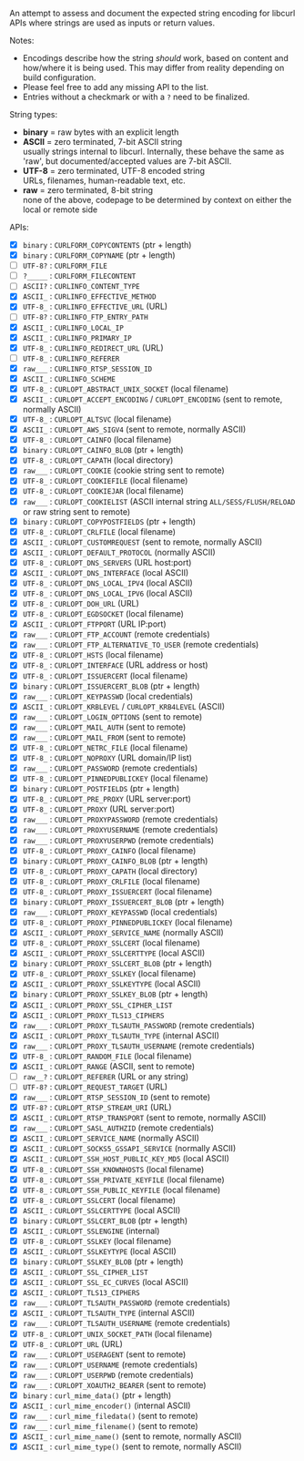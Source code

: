 An attempt to assess and document the expected string encoding for libcurl APIs where strings are used as inputs or return values.

Notes:
- Encodings describe how the string _should_ work, based on content and how/where it is being used. This may differ from reality depending on build configuration.
- Please feel free to add any missing API to the list.
- Entries without a checkmark or with a `?` need to be finalized.

String types:
- **binary** = raw bytes with an explicit length
- **ASCII**  = zero terminated, 7-bit ASCII string<br>usually strings internal to libcurl. Internally, these behave the same as 'raw', but documented/accepted values are 7-bit ASCII.
- **UTF-8**  = zero terminated, UTF-8 encoded string<br>URLs, filenames, human-readable text, etc.
- **raw**    = zero terminated, 8-bit string<br>none of the above, codepage to be determined by context on either the local or remote side

APIs:
- [x] `binary` : `CURLFORM_COPYCONTENTS` (ptr + length)
- [x] `binary` : `CURLFORM_COPYNAME` (ptr + length)
- [ ] `UTF-8?` : `CURLFORM_FILE`
- [ ] `?_____` : `CURLFORM_FILECONTENT`
- [ ] `ASCII?` : `CURLINFO_CONTENT_TYPE`
- [x] `ASCII_` : `CURLINFO_EFFECTIVE_METHOD`
- [x] `UTF-8_` : `CURLINFO_EFFECTIVE_URL` (URL)
- [ ] `UTF-8?` : `CURLINFO_FTP_ENTRY_PATH`
- [x] `ASCII_` : `CURLINFO_LOCAL_IP`
- [x] `ASCII_` : `CURLINFO_PRIMARY_IP`
- [x] `UTF-8_` : `CURLINFO_REDIRECT_URL` (URL)
- [ ] `UTF-8_` : `CURLINFO_REFERER`
- [x] `raw___` : `CURLINFO_RTSP_SESSION_ID`
- [x] `ASCII_` : `CURLINFO_SCHEME`
- [x] `UTF-8_` : `CURLOPT_ABSTRACT_UNIX_SOCKET` (local filename)
- [x] `ASCII_` : `CURLOPT_ACCEPT_ENCODING` / `CURLOPT_ENCODING` (sent to remote, normally ASCII)
- [x] `UTF-8_` : `CURLOPT_ALTSVC` (local filename)
- [x] `ASCII_` : `CURLOPT_AWS_SIGV4` (sent to remote, normally ASCII)
- [x] `UTF-8_` : `CURLOPT_CAINFO` (local filename)
- [x] `binary` : `CURLOPT_CAINFO_BLOB` (ptr + length)
- [x] `UTF-8_` : `CURLOPT_CAPATH` (local directory)
- [x] `raw___` : `CURLOPT_COOKIE` (cookie string sent to remote)
- [x] `UTF-8_` : `CURLOPT_COOKIEFILE` (local filename)
- [x] `UTF-8_` : `CURLOPT_COOKIEJAR` (local filename)
- [x] `raw___` : `CURLOPT_COOKIELIST` (ASCII internal string `ALL/SESS/FLUSH/RELOAD` or raw string sent to remote)
- [x] `binary` : `CURLOPT_COPYPOSTFIELDS` (ptr + length)
- [x] `UTF-8_` : `CURLOPT_CRLFILE` (local filename)
- [x] `ASCII_` : `CURLOPT_CUSTOMREQUEST` (sent to remote, normally ASCII)
- [x] `ASCII_` : `CURLOPT_DEFAULT_PROTOCOL` (normally ASCII)
- [x] `UTF-8_` : `CURLOPT_DNS_SERVERS` (URL host:port)
- [x] `ASCII_` : `CURLOPT_DNS_INTERFACE` (local ASCII)
- [x] `UTF-8_` : `CURLOPT_DNS_LOCAL_IPV4` (local ASCII)
- [x] `UTF-8_` : `CURLOPT_DNS_LOCAL_IPV6` (local ASCII)
- [x] `UTF-8_` : `CURLOPT_DOH_URL` (URL)
- [x] `UTF-8_` : `CURLOPT_EGDSOCKET` (local filename)
- [x] `ASCII_` : `CURLOPT_FTPPORT` (URL IP:port)
- [x] `raw___` : `CURLOPT_FTP_ACCOUNT` (remote credentials)
- [x] `raw___` : `CURLOPT_FTP_ALTERNATIVE_TO_USER` (remote credentials)
- [x] `UTF-8_` : `CURLOPT_HSTS` (local filename)
- [x] `UTF-8_` : `CURLOPT_INTERFACE` (URL address or host)
- [x] `UTF-8_` : `CURLOPT_ISSUERCERT` (local filename)
- [x] `binary` : `CURLOPT_ISSUERCERT_BLOB` (ptr + length)
- [x] `raw___` : `CURLOPT_KEYPASSWD` (local credentials)
- [x] `ASCII_` : `CURLOPT_KRBLEVEL` / `CURLOPT_KRB4LEVEL` (ASCII)
- [x] `raw___` : `CURLOPT_LOGIN_OPTIONS` (sent to remote)
- [x] `raw___` : `CURLOPT_MAIL_AUTH` (sent to remote)
- [x] `raw___` : `CURLOPT_MAIL_FROM` (sent to remote)
- [x] `UTF-8_` : `CURLOPT_NETRC_FILE` (local filename)
- [x] `UTF-8_` : `CURLOPT_NOPROXY` (URL domain/IP list)
- [x] `raw___` : `CURLOPT_PASSWORD` (remote credentials)
- [x] `UTF-8_` : `CURLOPT_PINNEDPUBLICKEY` (local filename)
- [x] `binary` : `CURLOPT_POSTFIELDS` (ptr + length)
- [x] `UTF-8_` : `CURLOPT_PRE_PROXY` (URL server:port)
- [x] `UTF-8_` : `CURLOPT_PROXY` (URL server:port)
- [x] `raw___` : `CURLOPT_PROXYPASSWORD` (remote credentials)
- [x] `raw___` : `CURLOPT_PROXYUSERNAME` (remote credentials)
- [x] `raw___` : `CURLOPT_PROXYUSERPWD` (remote credentials)
- [x] `UTF-8_` : `CURLOPT_PROXY_CAINFO` (local filename)
- [x] `binary` : `CURLOPT_PROXY_CAINFO_BLOB` (ptr + length)
- [x] `UTF-8_` : `CURLOPT_PROXY_CAPATH` (local directory)
- [x] `UTF-8_` : `CURLOPT_PROXY_CRLFILE` (local filename)
- [x] `UTF-8_` : `CURLOPT_PROXY_ISSUERCERT` (local filename)
- [x] `binary` : `CURLOPT_PROXY_ISSUERCERT_BLOB` (ptr + length)
- [x] `raw___` : `CURLOPT_PROXY_KEYPASSWD` (local credentials)
- [x] `UTF-8_` : `CURLOPT_PROXY_PINNEDPUBLICKEY` (local filename)
- [x] `ASCII_` : `CURLOPT_PROXY_SERVICE_NAME` (normally ASCII)
- [x] `UTF-8_` : `CURLOPT_PROXY_SSLCERT` (local filename)
- [x] `ASCII_` : `CURLOPT_PROXY_SSLCERTTYPE` (local ASCII)
- [x] `binary` : `CURLOPT_PROXY_SSLCERT_BLOB` (ptr + length)
- [x] `UTF-8_` : `CURLOPT_PROXY_SSLKEY` (local filename)
- [x] `ASCII_` : `CURLOPT_PROXY_SSLKEYTYPE` (local ASCII)
- [x] `binary` : `CURLOPT_PROXY_SSLKEY_BLOB` (ptr + length)
- [x] `ASCII_` : `CURLOPT_PROXY_SSL_CIPHER_LIST`
- [x] `ASCII_` : `CURLOPT_PROXY_TLS13_CIPHERS`
- [x] `raw___` : `CURLOPT_PROXY_TLSAUTH_PASSWORD` (remote credentials)
- [x] `ASCII_` : `CURLOPT_PROXY_TLSAUTH_TYPE` (internal ASCII)
- [x] `raw___` : `CURLOPT_PROXY_TLSAUTH_USERNAME` (remote credentials)
- [x] `UTF-8_` : `CURLOPT_RANDOM_FILE` (local filename)
- [x] `ASCII_` : `CURLOPT_RANGE` (ASCII, sent to remote)
- [ ] `raw__?` : `CURLOPT_REFERER` (URL or any string)
- [ ] `UTF-8?` : `CURLOPT_REQUEST_TARGET` (URL)
- [x] `raw___` : `CURLOPT_RTSP_SESSION_ID` (sent to remote)
- [x] `UTF-8?` : `CURLOPT_RTSP_STREAM_URI` (URL)
- [x] `ASCII_` : `CURLOPT_RTSP_TRANSPORT` (sent to remote, normally ASCII)
- [x] `raw___` : `CURLOPT_SASL_AUTHZID` (remote credentials)
- [x] `ASCII_` : `CURLOPT_SERVICE_NAME` (normally ASCII)
- [x] `ASCII_` : `CURLOPT_SOCKS5_GSSAPI_SERVICE` (normally ASCII)
- [x] `ASCII_` : `CURLOPT_SSH_HOST_PUBLIC_KEY_MD5` (local ASCII)
- [x] `UTF-8_` : `CURLOPT_SSH_KNOWNHOSTS` (local filename)
- [x] `UTF-8_` : `CURLOPT_SSH_PRIVATE_KEYFILE` (local filename)
- [x] `UTF-8_` : `CURLOPT_SSH_PUBLIC_KEYFILE` (local filename)
- [x] `UTF-8_` : `CURLOPT_SSLCERT` (local filename)
- [x] `ASCII_` : `CURLOPT_SSLCERTTYPE` (local ASCII)
- [x] `binary` : `CURLOPT_SSLCERT_BLOB` (ptr + length)
- [x] `ASCII_` : `CURLOPT_SSLENGINE` (internal)
- [x] `UTF-8_` : `CURLOPT_SSLKEY` (local filename)
- [x] `ASCII_` : `CURLOPT_SSLKEYTYPE` (local ASCII)
- [x] `binary` : `CURLOPT_SSLKEY_BLOB` (ptr + length)
- [x] `ASCII_` : `CURLOPT_SSL_CIPHER_LIST`
- [x] `ASCII_` : `CURLOPT_SSL_EC_CURVES` (local ASCII)
- [x] `ASCII_` : `CURLOPT_TLS13_CIPHERS`
- [x] `raw___` : `CURLOPT_TLSAUTH_PASSWORD` (remote credentials)
- [x] `ASCII_` : `CURLOPT_TLSAUTH_TYPE` (internal ASCII)
- [x] `raw___` : `CURLOPT_TLSAUTH_USERNAME` (remote credentials)
- [x] `UTF-8_` : `CURLOPT_UNIX_SOCKET_PATH` (local filename)
- [x] `UTF-8_` : `CURLOPT_URL` (URL)
- [x] `raw___` : `CURLOPT_USERAGENT` (sent to remote)
- [x] `raw___` : `CURLOPT_USERNAME` (remote credentials)
- [x] `raw___` : `CURLOPT_USERPWD` (remote credentials)
- [x] `raw___` : `CURLOPT_XOAUTH2_BEARER` (sent to remote)
- [x] `binary` : `curl_mime_data()` (ptr + length)
- [x] `ASCII_` : `curl_mime_encoder()` (internal ASCII)
- [x] `raw___` : `curl_mime_filedata()` (sent to remote)
- [x] `raw___` : `curl_mime_filename()` (sent to remote)
- [x] `ASCII_` : `curl_mime_name()` (sent to remote, normally ASCII)
- [x] `ASCII_` : `curl_mime_type()` (sent to remote, normally ASCII)
